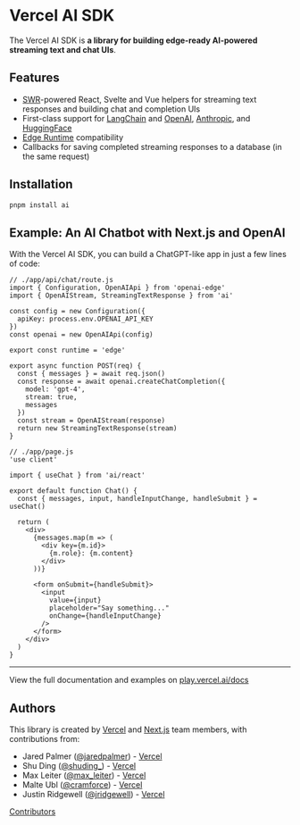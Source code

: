 # Vercel AI SDK

The Vercel AI SDK is **a library for building edge-ready AI-powered streaming text and chat UIs**.

## Features

- [SWR](https://swr.vercel.app)-powered React, Svelte and Vue helpers for streaming text responses and building chat and completion UIs
- First-class support for [LangChain](js.langchain.com/docs) and [OpenAI](https://openai.com), [Anthropic](https://www.anthropic.com), and [HuggingFace](https://huggingface.co)
- [Edge Runtime](https://edge-runtime.vercel.app/) compatibility
- Callbacks for saving completed streaming responses to a database (in the same request)

## Installation

```sh
pnpm install ai
```

## Example: An AI Chatbot with Next.js and OpenAI

With the Vercel AI SDK, you can build a ChatGPT-like app in just a few lines of code:

```tsx
// ./app/api/chat/route.js
import { Configuration, OpenAIApi } from 'openai-edge'
import { OpenAIStream, StreamingTextResponse } from 'ai'

const config = new Configuration({
  apiKey: process.env.OPENAI_API_KEY
})
const openai = new OpenAIApi(config)

export const runtime = 'edge'

export async function POST(req) {
  const { messages } = await req.json()
  const response = await openai.createChatCompletion({
    model: 'gpt-4',
    stream: true,
    messages
  })
  const stream = OpenAIStream(response)
  return new StreamingTextResponse(stream)
}
```

```tsx
// ./app/page.js
'use client'

import { useChat } from 'ai/react'

export default function Chat() {
  const { messages, input, handleInputChange, handleSubmit } = useChat()

  return (
    <div>
      {messages.map(m => (
        <div key={m.id}>
          {m.role}: {m.content}
        </div>
      ))}

      <form onSubmit={handleSubmit}>
        <input
          value={input}
          placeholder="Say something..."
          onChange={handleInputChange}
        />
      </form>
    </div>
  )
}
```

---

View the full documentation and examples on [play.vercel.ai/docs](https://play.vercel.ai/docs)

## Authors

This library is created by [Vercel](https://vercel.com) and [Next.js](https://nextjs.org) team members, with contributions from:

- Jared Palmer ([@jaredpalmer](https://twitter.com/jaredpalmer)) - [Vercel](https://vercel.com)
- Shu Ding ([@shuding\_](https://twitter.com/shuding_)) - [Vercel](https://vercel.com)
- Max Leiter ([@max_leiter](https://twitter.com/max_leiter)) - [Vercel](https://vercel.com)
- Malte Ubl ([@cramforce](https://twitter.com/cramforce)) - [Vercel](https://vercel.com)
- Justin Ridgewell ([@jridgewell](https://github.com/jridgewell)) - [Vercel](https://vercel.com)

[Contributors](https://github.com/vercel-labs/ai/graphs/contributors)

